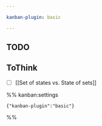 ```yaml
---

kanban-plugin: basic

---
```


## TODO



## ToThink

- [ ] [[Set of states vs. State of sets]]




%% kanban:settings
```
{"kanban-plugin":"basic"}
```
%%